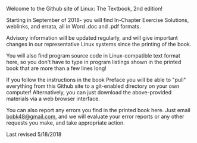 Welcome to the Github site of Linux: The Textbook, 2nd edition!

Starting in September of 2018- you will find In-Chapter Exercise Solutions, 
weblinks, and errata, all in Word .doc and .pdf formats.

Advisory information will be updated regularly, and will give
important changes in our representative Linux systems since the printing of the book.

You will also find program source code in Linux-compatible text
format here, so you don't have to type in program listings shown in the
printed book that are more than a few lines long!

If you follow the instructions in the book Preface you will be able 
to "pull" everything from this Github site to a git-enabled directory on your own computer! Alternatively, you can just download the above-provided materials via a web
browser interface.

You can also report any errors you find in the printed book here.
Just email bobk48@gmail.com, and we will evaluate your error reports
or any other requests you make, and take appropriate action.

Last revised 5/18/2018
